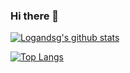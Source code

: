 ### Hi there 👋

<!--
**logandsg/logandsg** is a ✨ _special_ ✨ repository because its `README.md` (this file) appears on your GitHub profile.

Here are some ideas to get you started:

- 🔭 I’m currently working on ...
- 🌱 I’m currently learning ...
- 👯 I’m looking to collaborate on ...
- 🤔 I’m looking for help with ...
- 💬 Ask me about ...
- 📫 How to reach me: ...
- 😄 Pronouns: ...
- ⚡ Fun fact: ...
-->
[![Logandsg's github stats](https://github-readme-stats.vercel.app/api?username=logandsg&count_private=true&show_icons=true&theme=radical&hide_rank=false)](https://github.com/logandsg/github-readme-stats)

[![Top Langs](https://github-readme-stats.vercel.app/api/top-langs/?username=logandsg)](https://github.com/logandsg/github-readme-stats)
